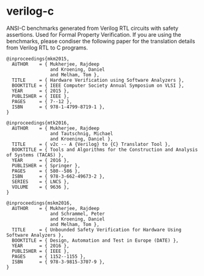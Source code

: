 # verilog-c
ANSI-C benchmarks generated from Verilog RTL circuits with safety assertions. Used for Formal Property Verification. If you are using the benchmarks, please condiser the following paper for the translation details from Verilog RTL to C programs.

```
@inproceedings{mkm2015,
  AUTHOR    = { Mukherjee, Rajdeep
                and Kroening, Daniel
                and Melham, Tom },
  TITLE     = { Hardware Verification using Software Analyzers },
  BOOKTITLE = { IEEE Computer Society Annual Symposium on VLSI },
  YEAR      = { 2015 },
  PUBLISHER = { IEEE },
  PAGES     = { 7--12 },
  ISBN      = { 978-1-4799-8719-1 },
}
```
```
@inproceedings{mtk2016,
  AUTHOR    = { Mukherjee, Rajdeep
                and Tautschnig, Michael
                and Kroening, Daniel },
  TITLE     = { v2c -- A {Verilog} to {C} Translator Tool },
  BOOKTITLE = { Tools and Algorithms for the Construction and Analysis of Systems (TACAS) },
  YEAR      = { 2016 },
  PUBLISHER = { Springer },
  PAGES     = { 580--586 },
  ISBN      = { 978-3-662-49673-2 },
  SERIES    = { LNCS },
  VOLUME    = { 9636 },
}
```
```
@inproceedings{mskm2016,
  AUTHOR    = { Mukherjee, Rajdeep
                and Schrammel, Peter
                and Kroening, Daniel
                and Melham, Tom },
  TITLE     = { Unbounded Safety Verification for Hardware Using Software Analyzers },
  BOOKTITLE = { Design, Automation and Test in Europe (DATE) },
  YEAR      = { 2016 },
  PUBLISHER = { IEEE },
  PAGES     = { 1152--1155 },
  ISBN      = { 978-3-9815-3707-9 },
}
```
